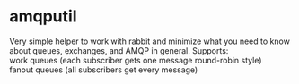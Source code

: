 amqputil
========

Very simple helper to work with rabbit and minimize what you need to know about queues, exchanges, and AMQP in general. Supports:  
work queues (each subscriber gets one message round-robin style)  
fanout queues (all subscribers get every message)  
